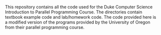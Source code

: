 This repository contains all the code used for the Duke Computer Science
Introduction to Parallel Programming Course.
The directories contain textbook example code and lab/homework code.
The code provided here is a modified version of the programs provided by the
University of Oregon from their parallel programming course.
